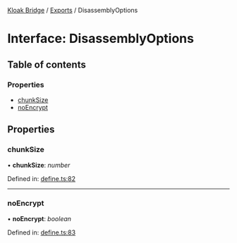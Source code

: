 [Kloak Bridge](../README.md) / [Exports](../modules.md) / DisassemblyOptions

# Interface: DisassemblyOptions

## Table of contents

### Properties

- [chunkSize](disassemblyoptions.md#chunksize)
- [noEncrypt](disassemblyoptions.md#noencrypt)

## Properties

### chunkSize

• **chunkSize**: *number*

Defined in: [define.ts:82](https://github.com/CoNET-project/kloak-bridge/blob/fe47ec7/src/define.ts#L82)

___

### noEncrypt

• **noEncrypt**: *boolean*

Defined in: [define.ts:83](https://github.com/CoNET-project/kloak-bridge/blob/fe47ec7/src/define.ts#L83)
